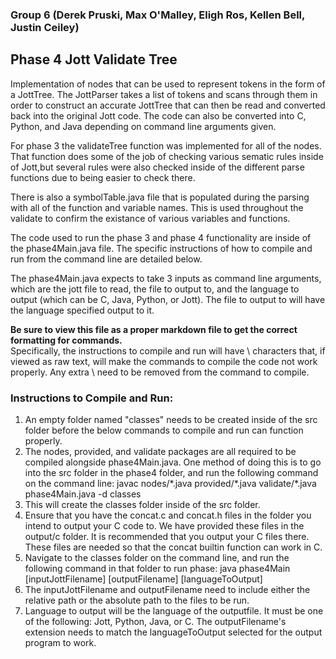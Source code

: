 ### Group 6 (Derek Pruski, Max O'Malley, Eligh Ros, Kellen Bell, Justin Ceiley)

## Phase 4 Jott Validate Tree

Implementation of nodes that can be used to represent tokens in the form of a JottTree. 
The JottParser takes a list of tokens and scans through them in order to construct 
an accurate JottTree that can then be read and converted back into the original Jott code. 
The code can also be converted into C, Python, and Java depending on command line arguments given.

For phase 3 the validateTree function was implemented for all of the nodes.  That function does 
some of the job of checking various sematic rules inside of Jott,but several rules were also 
checked inside of the different parse functions due to being easier to check there.  

There is also a symbolTable.java file that is populated during the parsing with all of the 
function and variable names.  This is used throughout the validate to confirm the existance 
of various variables and functions.  

The code used to run the phase 3 and phase 4 functionality are inside of the phase4Main.java file. 
The specific instructions of how to compile and run from the command line 
are detailed below. 

The phase4Main.java expects to take 3 inputs as command line arguments, 
which are the jott file to read, the file to output to, 
and the language to output (which can be C, Java, Python, or Jott).
The file to output to will have the language specified output to it. 

**Be sure to view this file as a proper markdown file to get the correct formatting for commands.**  
Specifically, the instructions to compile and run will have \ characters that, if viewed as raw text, will make the commands to compile the code not work properly.
Any extra \ need to be removed from the command to compile.

### Instructions to Compile and Run: 
1. An empty folder named "classes" needs to be created inside of the src folder before the below commands to compile and run can function properly.
2. The nodes, provided, and validate packages are all required to be compiled alongside phase4Main.java.  One method of doing this is to go into the src folder in the phase4 folder, and run the following command on the command line: 
javac nodes/\*.java provided/\*.java validate/\*.java phase4Main.java -d classes
3. This will create the classes folder inside of the src folder. 
4. Ensure that you have the concat.c and concat.h files in the folder you intend to output your C code to.  We have provided these files in the output/c folder.  It is recommended that you output your C files there.  These files are needed so that the concat builtin function can work in C.
5. Navigate to the classes folder on the command line, and run the following command in that folder to run phase: java phase4Main [inputJottFilename] [outputFilename] [languageToOutput]
6. The inputJottFilename and outputFilename need to include either the relative path or the absolute path to the files to be run.
7. Language to output will be the language of the outputfile.  It must be one of the following: Jott, Python, Java, or C.  The outputFilename's extension needs to match the languageToOutput selected for the output program to work. 
